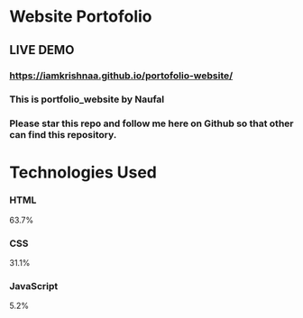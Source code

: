 # Website Portofolio
## LIVE DEMO
### https://iamkrishnaa.github.io/portofolio-website/
### This is portfolio_website by Naufal
### Please star this repo and follow me here on Github so that other can find this repository.

# Technologies Used

### HTML
63.7%
 
### CSS
31.1%
 
### JavaScript
5.2%
